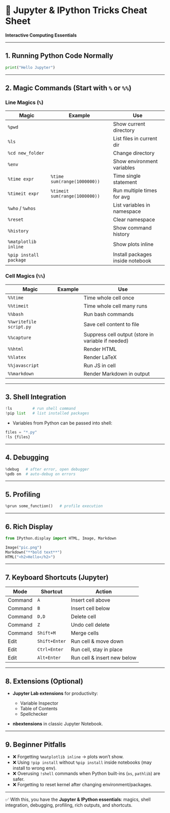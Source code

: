 

# 📘 Jupyter & IPython Tricks Cheat Sheet

**Interactive Computing Essentials**

---

## 1. Running Python Code Normally

```python
print("Hello Jupyter")
```

---

## 2. Magic Commands (Start with `%` or `%%`)

### Line Magics (`%`)

| Magic                  | Example                       | Use                              |
| ---------------------- | ----------------------------- | -------------------------------- |
| `%pwd`                 |                               | Show current directory           |
| `%ls`                  |                               | List files in current dir        |
| `%cd new_folder`       |                               | Change directory                 |
| `%env`                 |                               | Show environment variables       |
| `%time expr`           | `%time sum(range(1000000))`   | Time single statement            |
| `%timeit expr`         | `%timeit sum(range(1000000))` | Run multiple times for avg       |
| `%who` / `%whos`       |                               | List variables in namespace      |
| `%reset`               |                               | Clear namespace                  |
| `%history`             |                               | Show command history             |
| `%matplotlib inline`   |                               | Show plots inline                |
| `%pip install package` |                               | Install packages inside notebook |

### Cell Magics (`%%`)

| Magic                   | Example | Use                                                |
| ----------------------- | ------- | -------------------------------------------------- |
| `%%time`                |         | Time whole cell once                               |
| `%%timeit`              |         | Time whole cell many runs                          |
| `%%bash`                |         | Run bash commands                                  |
| `%%writefile script.py` |         | Save cell content to file                          |
| `%%capture`             |         | Suppress cell output (store in variable if needed) |
| `%%html`                |         | Render HTML                                        |
| `%%latex`               |         | Render LaTeX                                       |
| `%%javascript`          |         | Run JS in cell                                     |
| `%%markdown`            |         | Render Markdown in output                          |

---

## 3. Shell Integration

```python
!ls         # run shell command
!pip list   # list installed packages
```

* Variables from Python can be passed into shell:

```python
files = "*.py"
!ls {files}
```

---

## 4. Debugging

```python
%debug   # after error, open debugger
%pdb on  # auto-debug on errors
```

---

## 5. Profiling

```python
%prun some_function()   # profile execution
```

---

## 6. Rich Display

```python
from IPython.display import HTML, Image, Markdown

Image("pic.png")
Markdown("**bold text**")
HTML("<h2>Hello</h2>")
```

---

## 7. Keyboard Shortcuts (Jupyter)

| Mode    | Shortcut      | Action                      |
| ------- | ------------- | --------------------------- |
| Command | `A`           | Insert cell above           |
| Command | `B`           | Insert cell below           |
| Command | `D,D`         | Delete cell                 |
| Command | `Z`           | Undo cell delete            |
| Command | `Shift+M`     | Merge cells                 |
| Edit    | `Shift+Enter` | Run cell & move down        |
| Edit    | `Ctrl+Enter`  | Run cell, stay in place     |
| Edit    | `Alt+Enter`   | Run cell & insert new below |

---

## 8. Extensions (Optional)

* **Jupyter Lab extensions** for productivity:

  * Variable Inspector
  * Table of Contents
  * Spellchecker
* **nbextensions** in classic Jupyter Notebook.

---

## 9. Beginner Pitfalls

* ❌ Forgetting `%matplotlib inline` → plots won’t show.
* ❌ Using `!pip install` without `%pip install` inside notebooks (may install to wrong env).
* ❌ Overusing `!shell` commands when Python built-ins (`os`, `pathlib`) are safer.
* ❌ Forgetting to reset kernel after changing environment/packages.

---

✅ With this, you have the **Jupyter & IPython essentials**: magics, shell integration, debugging, profiling, rich outputs, and shortcuts.
